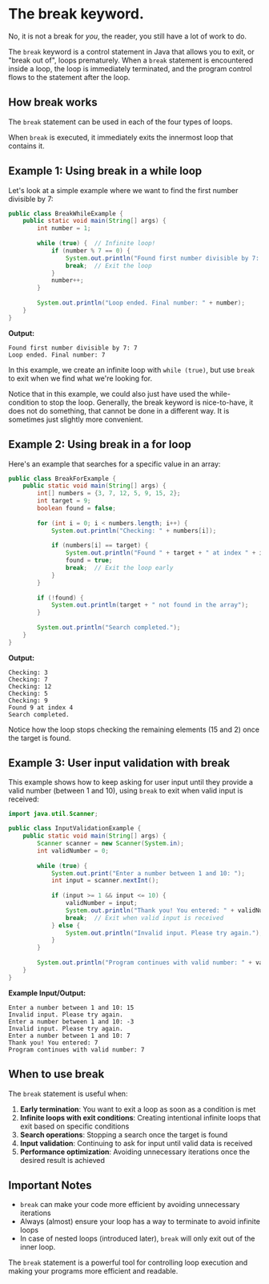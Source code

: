 # The break keyword.

No, it is not a break for _you_, the reader, you still have a lot of work to do.

The `break` keyword is a control statement in Java that allows you to exit, or "break out of", loops prematurely. When a `break` statement is encountered inside a loop, the loop is immediately terminated, and the program control flows to the statement after the loop.

## How break works

The `break` statement can be used in each of the four types of loops. 

When `break` is executed, it immediately exits the innermost loop that contains it.

## Example 1: Using break in a while loop

Let's look at a simple example where we want to find the first number divisible by 7:

```java
public class BreakWhileExample {
    public static void main(String[] args) {
        int number = 1;
        
        while (true) {  // Infinite loop!
            if (number % 7 == 0) {
                System.out.println("Found first number divisible by 7: " + number);
                break;  // Exit the loop
            }
            number++;
        }
        
        System.out.println("Loop ended. Final number: " + number);
    }
}
```

**Output:**
```
Found first number divisible by 7: 7
Loop ended. Final number: 7
```

In this example, we create an infinite loop with `while (true)`, but use `break` to exit when we find what we're looking for.

Notice that in this example, we could also just have used the while-condition to stop the loop. Generally, the break keyword is nice-to-have, it does not do something, that cannot be done in a different way. It is sometimes just slightly more convenient.


## Example 2: Using break in a for loop

Here's an example that searches for a specific value in an array:

```java
public class BreakForExample {
    public static void main(String[] args) {
        int[] numbers = {3, 7, 12, 5, 9, 15, 2};
        int target = 9;
        boolean found = false;
        
        for (int i = 0; i < numbers.length; i++) {
            System.out.println("Checking: " + numbers[i]);
            
            if (numbers[i] == target) {
                System.out.println("Found " + target + " at index " + i);
                found = true;
                break;  // Exit the loop early
            }
        }
        
        if (!found) {
            System.out.println(target + " not found in the array");
        }
        
        System.out.println("Search completed.");
    }
}
```

**Output:**
```
Checking: 3
Checking: 7
Checking: 12
Checking: 5
Checking: 9
Found 9 at index 4
Search completed.
```

Notice how the loop stops checking the remaining elements (15 and 2) once the target is found.

## Example 3: User input validation with break

This example shows how to keep asking for user input until they provide a valid number (between 1 and 10), using `break` to exit when valid input is received:

```java
import java.util.Scanner;

public class InputValidationExample {
    public static void main(String[] args) {
        Scanner scanner = new Scanner(System.in);
        int validNumber = 0;
        
        while (true) {
            System.out.print("Enter a number between 1 and 10: ");
            int input = scanner.nextInt();
            
            if (input >= 1 && input <= 10) {
                validNumber = input;
                System.out.println("Thank you! You entered: " + validNumber);
                break;  // Exit when valid input is received
            } else {
                System.out.println("Invalid input. Please try again.");
            }
        }
        
        System.out.println("Program continues with valid number: " + validNumber);
    }
}
```

**Example Input/Output:**
```
Enter a number between 1 and 10: 15
Invalid input. Please try again.
Enter a number between 1 and 10: -3
Invalid input. Please try again.
Enter a number between 1 and 10: 7
Thank you! You entered: 7
Program continues with valid number: 7
```

## When to use break

The `break` statement is useful when:

1. **Early termination**: You want to exit a loop as soon as a condition is met
2. **Infinite loops with exit conditions**: Creating intentional infinite loops that exit based on specific conditions
3. **Search operations**: Stopping a search once the target is found
4. **Input validation**: Continuing to ask for input until valid data is received
5. **Performance optimization**: Avoiding unnecessary iterations once the desired result is achieved

## Important Notes

- `break` can make your code more efficient by avoiding unnecessary iterations
- Always (almost) ensure your loop has a way to terminate to avoid infinite loops
- In case of nested loops (introduced later), `break` will only exit out of the inner loop.

The `break` statement is a powerful tool for controlling loop execution and making your programs more efficient and readable.